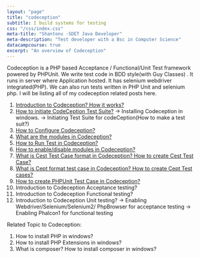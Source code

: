 ```yaml
---
layout: "page"
title: "codeception"
subtitle: I build systems for testing
css: "/css/index.css"
meta-title: "Shantonu -SDET Java Developer"
meta-description: "Test developer with a Bsc in Computer Science"
datacampcourse: true
excerpt: "An overview of Codeception"
---
```


Codeception is a PHP based Acceptance / Functional/Unit Test framework powered by PHPUnit. We write test code in BDD style(with Guy Classes) . It runs in server where Application hosted. It has selenium webdriver integrated(PHP). We can also run tests written in PHP Unit and selenium php. I will be listing all of my codeception related posts here.

1. [Introduction to Codeception? How it works?](http://shantonusarker.blogspot.com/2014/06/Introduction-codeception-acceptance-unit-functional-tests.html)
2. [How to initiate CodeCeption Test Suite?](http://shantonusarker.blogspot.com/2014/04/how-to-initiate-codeception-test-suit.html)
 -> Installing Codeception in windows.
 -> Initiating Test Suite for codeCeption(How to make a test suit?)
3. [How to Configure Codeception?](http://shantonusarker.blogspot.com/2014/05/configure-codeception-yml-bootstrap.html)
4. [What are the modules in Codeception?](http://shantonusarker.blogspot.com/2014/06/modules-codeception-use.html)
5. [How to Run Test in Codeception?](http://shantonusarker.blogspot.com/2014/05/run-test-in-codeception.html)
6. [How to enable/disable modules in Codeception?](http://shantonusarker.blogspot.com/2014/05/enable-modules-functions-in-codeception.html)
7. [What is Cest Test Case format in Codeception? How to create Cest Test Case?](http://shantonusarker.blogspot.com/2014/05/cest-format-codeception-creating-test-case.html)
8. [What is Cept format test case in Codeception? How to create Cept Test cases?](http://shantonusarker.blogspot.com/2014/05/create-cept-test-case-codeception.html)
9. [How to create PHPUnit Test Case in Codeception?](http://shantonusarker.blogspot.com/2014/05/create-phpunit-test-case-codeception.html)
10. Introduction to Codeception Acceptance testing?
11. Introduction to Codeception Functional testing?
12. Introduction to Codeception Unit testing?
 -> Enabling Webdriver/Selenium/Selenium2/ PhpBrowser for acceptance testing
-> Enabling Phalcon1 for functional testing

Related Topic to Codeception: 
1. How to install PHP in windows? 
2. How to install PHP Extensions in windows?
3. What is composer? How to install composer in windows?
  
